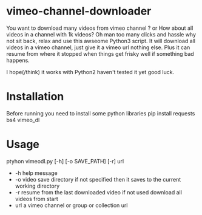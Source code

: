 # vimeo-channel-downloader
You want to download many videos from vimeo channel ? or 
How about all videos in a channel with 1k videos? Oh man 
too many clicks and hassle why not sit back, relax and use 
this awseome Python3 script. It will download all videos 
in a vimeo channel, just give it a vimeo url nothing else.
Plus it can resume from where it stopped when things get 
frisky well if something bad happens.


Ι hope(/think) it works with Python2 haven't tested it yet 
good luck.


# Installation
Before running you need to install some python libraries
pip install requests bs4 vimeo_dl

# Usage
ptyhon vimeodl.py [-h] [-o SAVE_PATH] [-r] url

* -h help message
* -o video save directory if not specified then it saves to the 
     current working directory
* -r resume from the last downloaded video if not used download 
     all videos from start
* url a vimeo channel or group or collection url
